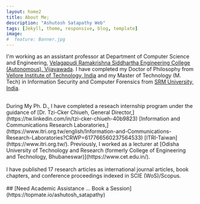 ```yaml
---
layout: home2
title: About Me;
description: "Ashutosh Satapathy Web"
tags: [Jekyll, theme, responsive, blog, template]
image:
#  feature: Banner.jpg
---
```


I'm working as an assistant professor at Department of Computer Science and Engineering, [Velagapudi Ramakrishna Siddhartha Engineering College (Autonomous), Vijayawada](https://www.vrsiddhartha.ac.in/cse/wp-content/uploads/2020/06/39_Ashutosh-Satapathy.pdf). I have completed my Doctor of Philosophy from [Vellore Institute of Technology, India](http://chennai.vit.ac.in/) and my Master of Technology (M. Tech) in Information Security and Computer Forensics from [SRM University, India](http://www.srmuniv.ac.in/).

<br />
During My Ph. D., I have completed a reseach internship program under the guidance of [Dr. Tzi-Cker Chiueh, General Director,](https://tw.linkedin.com/in/tzi-cker-chiueh-40b9823) [Information and Communications Research Laboratories,](https://www.itri.org.tw/english/Information-and-Communications-Research-Laboratories?CRWP=617766560237564533) [ITRI-Taiwan](https://www.itri.org.tw/). Previously, I worked as a lecturer at [Odisha University of Technology and Research (formerly College of Engineering and Technology, Bhubaneswar)](https://www.cet.edu.in/).
<br />
<br />
I have published 17 research articles as international journal articles, book chapters, and conference proceedings indexed in SCIE (WoS)/Scopus.
<br />
<br />
## [Need Academic Assistance ... Book a Session](https://topmate.io/ashutosh_satapathy)
